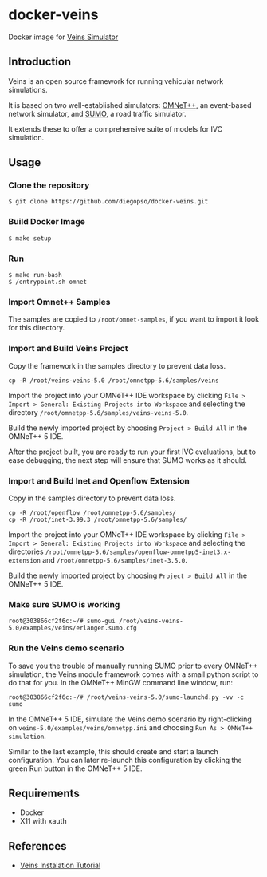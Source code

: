 docker-veins
============

Docker image for [Veins Simulator](https://veins.car2x.org/)

## Introduction

Veins is an open source framework for running vehicular network simulations.

It is based on two well-established simulators: [OMNeT++](https://www.omnetpp.org/), an event-based network simulator, and [SUMO](http://sumo.dlr.de/index.html), a road traffic simulator.

It extends these to offer a comprehensive suite of models for IVC simulation.

## Usage

### Clone the repository

```console
$ git clone https://github.com/diegopso/docker-veins.git
```

### Build Docker Image

```console
$ make setup
```

### Run

```console
$ make run-bash
$ /entrypoint.sh omnet
```

### Import Omnet++ Samples

The samples are copied to `/root/omnet-samples`, if you want to import it look for this directory.

### Import and Build Veins Project

Copy 	the framework in the samples directory to prevent data loss.

```
cp -R /root/veins-veins-5.0 /root/omnetpp-5.6/samples/veins
```

Import the project into your OMNeT++ IDE workspace by clicking `File > Import > General: Existing Projects into Workspace` and selecting the directory `/root/omnetpp-5.6/samples/veins-veins-5.0`.

Build the newly imported project by choosing `Project > Build All` in the OMNeT++ 5 IDE.

After the project built, you are ready to run your first IVC evaluations, but to ease debugging, the next step will ensure that SUMO works as it should.

### Import and Build Inet and Openflow Extension

Copy in the samples directory to prevent data loss.

```
cp -R /root/openflow /root/omnetpp-5.6/samples/
cp -R /root/inet-3.99.3 /root/omnetpp-5.6/samples/
```

Import the project into your OMNeT++ IDE workspace by clicking `File > Import > General: Existing Projects into Workspace` and selecting the directories `/root/omnetpp-5.6/samples/openflow-omnetpp5-inet3.x-extension` and `/root/omnetpp-5.6/samples/inet-3.5.0`.

Build the newly imported project by choosing `Project > Build All` in the OMNeT++ 5 IDE.

### Make sure SUMO is working

```console
root@303866cf2f6c:~/# sumo-gui /root/veins-veins-5.0/examples/veins/erlangen.sumo.cfg
```

### Run the Veins demo scenario

To save you the trouble of manually running SUMO prior to every OMNeT++ simulation, the Veins module framework comes with a small python script to do that for you. In the OMNeT++ MinGW command line window, run:

```console
root@303866cf2f6c:~/# /root/veins-veins-5.0/sumo-launchd.py -vv -c sumo
```

In the OMNeT++ 5 IDE, simulate the Veins demo scenario by right-clicking on `veins-5.0/examples/veins/omnetpp.ini` and choosing `Run As > OMNeT++ simulation`.

Similar to the last example, this should create and start a launch configuration. You can later re-launch this configuration by clicking the green Run button in the OMNeT++ 5 IDE.

## Requirements

* Docker
* X11 with xauth

## References
* [Veins Instalation Tutorial](https://veins.car2x.org/tutorial/)
